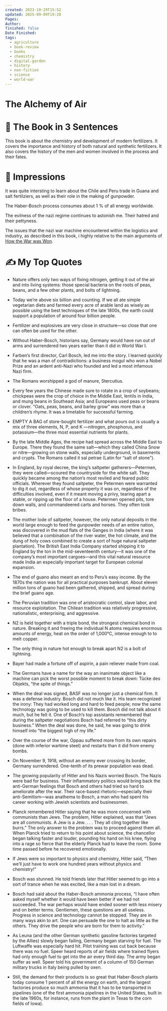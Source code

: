 ```yaml
---
created: 2023-10-29T15:52
updated: 2025-09-09T19:28
Pages:
Author:
finished: false
Date Finished:
tags:
  - agriculture
  - book-review
  - books
  - chemistry
  - digital-garden
  - history
  - non-fiction
  - science
  - world-war
---
```

# The Alchemy of Air


# 🚀 The Book in 3 Sentences

This book is about the chemistry and development of modern fertilizers. It covers the importance and history of both natural and synthetic fertilizers. It also covers the history of the men and women involved in the process and their fates. 
# 🎨 Impressions

It was quite intersting to learn about the Chile and Peru trade in Guana and salt fertilziers, as well as their role in the making of gunpowder. 

The Haber-Bosch process consumes about 1 % of all energy worldwide. 

The evilness of the nazi regime continues to astonish me. Their hatred and their pettyness.  

The issues that the nazi war machine encountered within the logistics and industry, as described in this book, i highly relative to the main arguments of [How the War was Won](../../History/Europe/How%20the%20War%20was%20Won.md).


# ✍️ My Top  Quotes

- Nature offers only two ways of fixing nitrogen, getting it out of the air and into living systems: those special bacteria on the roots of peas, beans, and a few other plants, and bolts of lightning.
 
- Today we’re above six billion and counting. If we all ate simple vegetarian diets and farmed every acre of arable land as wisely as possible using the best techniques of the late 1800s, the earth could support a population of around four billion people.
 
- Fertilizer and explosives are very close in structure—so close that one can often be used for the other.
 
- Without Haber-Bosch, historians say, Germany would have run out of arms and surrendered two years earlier than it did in World War I.
 
- Farben’s first director, Carl Bosch, led me into the story. I learned quickly that he was a man of contradictions: a business mogul who won a Nobel Prize and an ardent anti-Nazi who founded and led a most infamous Nazi firm.
 
- The Romans worshipped a god of manure, Stercutius.
 
- Every few years the Chinese made sure to rotate in a crop of soybeans; chickpeas were the crop of choice in the Middle East, lentils in India, and mung beans in Southeast Asia; and Europeans used peas or beans or clover. “Oats, peas, beans, and barley grow” was more than a children’s rhyme. It was a timetable for successful farming.
 
- EMPTY A BAG of store-bought fertilizer and what pours out is usually a mix of three elements, N, P, and K —nitrogen, phosphorus, and potassium—the three most essential nutrients for plants.
 
- By the late Middle Ages, the recipe had spread across the Middle East to Europe. There they found the same salt—which they called China Snow or nitre—growing on stone walls, especially underground, in basements and crypts. The Romans called it sal petrae (Latin for “salt of stone”).
 
- In England, by royal decree, the king’s saltpeter gatherers—Petermen, they were called—scoured the countryside for the white salt. They quickly became among the nation’s most reviled and feared public officials. Wherever they found saltpeter, the Petermen were warranted to dig it out, regardless of whose property it was on, regardless of the difficulties involved, even if it meant moving a privy, tearing apart a stable, or ripping up the floor of a house. Petermen opened pits, tore down walls, and commandeered carts and horses. They often took bribes.
 
- The mother lode of saltpeter, however, the only natural deposits in the world large enough to feed the gunpowder needs of an entire nation, was discovered in the mud flats of the Ganges in India (where it was believed that a combination of the river water, the hot climate, and the dung of holy cows combined to create a sort of huge natural saltpeter plantation). The British East India Company started shipping it to England by the ton in the mid-seventeenth century—it was one of the company’s most important cargoes—and this vital natural resource made India an especially important target for European colonial expansion.
 
- The end of guano also meant an end to Peru’s easy income. By the 1870s the nation was for all practical purposes bankrupt. About eleven million tons of guano had been gathered, shipped, and spread during the brief guano age.
 
- The Peruvian tradition was one of aristocratic control, slave labor, and resource exploitation. The Chilean tradition was relatively progressive, nationalistic, enterprising, and aggressive.
 
- N2 is held together with a triple bond, the strongest chemical bond in nature. Breaking it and freeing the individual N atoms requires enormous amounts of energy, heat on the order of 1,000°C, intense enough to to melt copper.
 
- The only thing in nature hot enough to break apart N2 is a bolt of lightning.
 
- Bayer had made a fortune off of aspirin, a pain reliever made from coal.
 
- The Germans have a name for the way an inanimate object like a machine can pick the worst possible moment to break down: Tücke des Objekts, “the spite of things.”
 
- When the deal was signed, BASF was no longer just a chemical firm. It was a defense industry. Bosch did not much like it. His team recognized the irony: They had worked long and hard to feed people; now the same technology was going to be used to kill them. Bosch did not talk about it much, but he felt it. One of Bosch’s top assistants remembered that during the saltpeter negotiations Bosch had referred to “this dirty business.” When the deal was done, he said, he was going to drink himself into “the biggest high of my life.”
 
- Over the course of the war, Oppau suffered more from its own repairs (done with inferior wartime steel) and restarts than it did from enemy bombs.
 
- On November 9, 1918, without an enemy ever crossing its border, Germany surrendered. One-tenth of its prewar population was dead.
 
- The growing popularity of Hitler and his Nazis worried Bosch. The Nazis were bad for business. Their inflammatory politics would bring back the anti-German feelings that Bosch and others had tried so hard to ameliorate after the war. Their race-based rhetoric—especially their anti-Semitism—was anathema to Bosch, a man who had spent his career working with Jewish scientists and businessmen.

- Planck remembered Hitler saying that he was more concerned with communists than Jews. The problem, Hitler explained, was that “Jews are all communists. A Jew is a Jew. . . . They all cling together like burrs.” The only answer to the problem was to proceed against them all. When Planck tried to return to his point about science, the chancellor began talking faster and louder, pounding his hand on his knee, flying into a rage so fierce that the elderly Planck had to leave the room. Some time passed before he recovered emotionally.
 
- If Jews were so important to physics and chemistry, Hitler said, “Then we’ll just have to work one hundred years without physics and chemistry!”
 
- Bosch was stunned. He told friends later that Hitler seemed to go into a sort of trance when he was excited, like a man lost in a dream.
 
- Bosch had said about the Haber-Bosch ammonia process, “I have often asked myself whether it would have been better if we had not succeeded. The war perhaps would have ended sooner with less misery and on better terms. Gentlemen, these questions are all useless. Progress in science and technology cannot be stopped. They are in many ways akin to art. One can persuade the one to halt as little as the others. They drive the people who are born for them to activity.”
 
- As Leuna (and the other German synthetic gasoline factories targeted by the Allies) slowly began failing, Germany began starving for fuel. The Luftwaffe was especially hard hit. Pilot training was cut back because there was no fuel. Speer heard reports of air fields where trained flyers had only enough fuel to get into the air every third day. The army began suffer as well. Speer told his government of a column of 150 German military trucks in Italy being pulled by oxen.
 
- Still, the demand for their products is so great that Haber-Bosch plants today consume 1 percent of all the energy on earth, and the largest factories produce so much ammonia that it has to be transported in pipelines (one of the first ammonia pipelines in the United States, built in the late 1960s, for instance, runs from the plant in Texas to the corn fields of Iowa).
 
